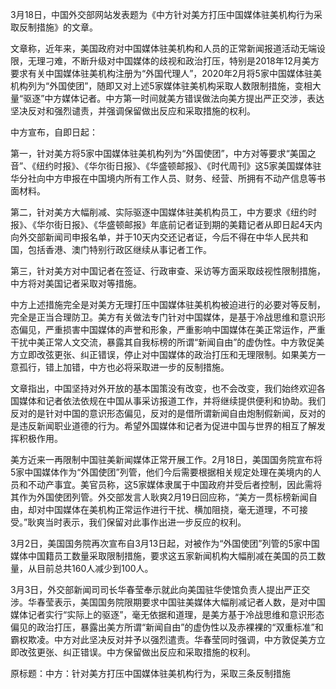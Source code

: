 3月18日，中国外交部网站发表题为《中方针对美方打压中国媒体驻美机构行为采取反制措施》的文章。

文章称，近年来，美国政府对中国媒体驻美机构和人员的正常新闻报道活动无端设限，无理刁难，不断升级对中国媒体的歧视和政治打压，特别是2018年12月美方要求有关中国媒体驻美机构注册为“外国代理人”，2020年2月将5家中国媒体驻美机构列为“外国使团”，随即又对上述5家媒体驻美机构采取人数限制措施，变相大量“驱逐”中方媒体记者。中方第一时间就美方错误做法向美方提出严正交涉，表达坚决反对和强烈谴责，并强调保留做出反应和采取措施的权利。

中方宣布，自即日起：

第一，针对美方将5家中国媒体驻美机构列为“外国使团”，中方对等要求“美国之音”、《纽约时报》、《华尔街日报》、《华盛顿邮报》、《时代周刊》这5家美国媒体驻华分社向中方申报在中国境内所有工作人员、财务、经营、所拥有不动产信息等书面材料。

第二，针对美方大幅削减、实际驱逐中国媒体驻美机构员工，中方要求《纽约时报》、《华尔街日报》、《华盛顿邮报》年底前记者证到期的美籍记者从即日起4天内向外交部新闻司申报名单，并于10天内交还记者证，今后不得在中华人民共和国，包括香港、澳门特别行政区继续从事记者工作。

第三，针对美方对中国记者在签证、行政审查、采访等方面采取歧视性限制措施，中方将对美国记者采取对等措施。

中方上述措施完全是对美方无理打压中国媒体驻美机构被迫进行的必要对等反制，完全是正当合理防卫。美方有关做法专门针对中国媒体，是基于冷战思维和意识形态偏见，严重损害中国媒体的声誉和形象，严重影响中国媒体在美正常运作，严重干扰中美正常人文交流，暴露其自我标榜的所谓“新闻自由”的虚伪性。中方敦促美方立即改弦更张、纠正错误，停止对中国媒体的政治打压和无理限制。如果美方一意孤行，错上加错，中方也必将采取进一步的反制措施。

文章指出，中国坚持对外开放的基本国策没有改变，也不会改变，我们始终欢迎各国媒体和记者依法依规在中国从事采访报道工作，并将继续提供便利和协助。我们反对的是针对中国的意识形态偏见，反对的是借所谓新闻自由炮制假新闻，反对的是违反新闻职业道德的行为。希望外国媒体和记者为促进中国与世界的相互了解发挥积极作用。

美方近来一再限制中国驻美新闻媒体正常开展工作。2月18日，美国国务院宣布将5家中国媒体作为“外国使团”列管，他们今后需要根据相关规定处理在美境内的人员和不动产事宜。美官员称，这5家媒体隶属于中国政府并受后者控制，因此需将其作为外国使团列管。外交部发言人耿爽2月19日回应称，“美方一贯标榜新闻自由，却对中国媒体在美机构正常运作进行干扰、横加阻挠，毫无道理，不可接受。”耿爽当时表示，我们保留对此事作出进一步反应的权利。

3月2日，美国国务院再次宣布自3月13日起，对被作为“外国使团”列管的5家中国媒体中国籍员工数量采取限制措施，要求这五家新闻机构大幅削减在美国的员工数量，从目前总共160人减少到100人。

3月3日，外交部新闻司司长华春莹奉示就此向美国驻华使馆负责人提出严正交涉。华春莹表示，美国国务院限期要求中国驻美媒体大幅削减记者人数，是对中国媒体记者实行“实际上的驱逐”，毫无依据和道理，是美方基于冷战思维和意识形态偏见的政治打压，暴露出美方所谓“新闻自由”的虚伪性以及赤裸裸的“双重标准”和霸权欺凌。中方对此坚决反对并予以强烈遣责。华春莹同时强调，中方敦促美方立即改弦更张、纠正错误。中方保留做出反应和采取措施的权利。

原标题：中方：针对美方打压中国媒体驻美机构行为，采取三条反制措施 
